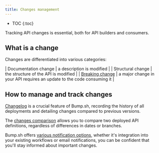 ```yaml
---
title: Changes management
---
```


- TOC
{:toc}

Tracking API changes is essential, both for API builders and consumers.

## What is a change

Changes are differentiated into various categories:

| Documentation change     | a description is modified  |
| Structural change        | the structure of the API is modified  |
| [Breaking change](/help/getting-started/concepts/#breaking-change)    | a major change in your API  requires an update to the code consuming it |

## How to manage and track changes

[Changelog](/help/changes-management/changelog/) is a crucial feature of Bump.sh, recording the history of all deployments and detailing changes compared to previous versions.

The [changes comparison](/help/changes-management/changelog/#compare-changelog-entries/) allows you to compare two deployed API definitions, regardless of differences in dates or branches.

Bump.sh offers [various notification options](/help/changes-management/changelog/#email--rss-notifications/), whether it's integration into your existing workflows or email notifications, you can be confident that you'll stay informed about important changes.
